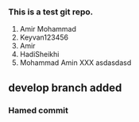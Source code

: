 ### This is a test git repo.
1. Amir Mohammad
2. Keyvan123456
3. Amir
4. HadiSheikhi
5. Mohammad Amin XXX
asdasdasd
## develop branch added
### Hamed commit